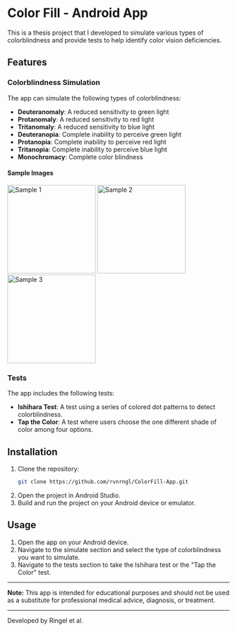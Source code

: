 # Color Fill - Android App

This is a thesis project that I developed to simulate various types of colorblindness and provide tests to help identify color vision deficiencies.

## Features

### Colorblindness Simulation
The app can simulate the following types of colorblindness:
- **Deuteranomaly**: A reduced sensitivity to green light
- **Protanomaly**: A reduced sensitivity to red light
- **Tritanomaly**: A reduced sensitivity to blue light
- **Deuteranopia**: Complete inability to perceive green light
- **Protanopia**: Complete inability to perceive red light
- **Tritanopia**: Complete inability to perceive blue light
- **Monochromacy**: Complete color blindness
  
#### Sample Images
<img src="https://drive.google.com/uc?id=1FI2-C4LRVONjfdwD_vY-7u-DprP5Zty3" alt="Sample 1" height="200" />
<img src="https://drive.google.com/uc?id=1JRjnlmcAbgkcPXuE3QKHt6kXGUQju_ep" alt="Sample 2" height="200" />
<img src="https://drive.google.com/uc?id=1qI2mwm78g9CvvIJCegwg3nSTb-mD99oc" alt="Sample 3" height="200" />


### Tests
The app includes the following tests:
- **Ishihara Test**: A test using a series of colored dot patterns to detect colorblindness.
- **Tap the Color**: A test where users choose the one different shade of color among four options.

## Installation

1. Clone the repository:
    ```bash
    git clone https://github.com/rvnrngl/ColorFill-App.git
    ```
2. Open the project in Android Studio.
3. Build and run the project on your Android device or emulator.

## Usage

1. Open the app on your Android device.
2. Navigate to the simulate section and select the type of colorblindness you want to simulate.
3. Navigate to the tests section to take the Ishihara test or the "Tap the Color" test.

---

**Note:** This app is intended for educational purposes and should not be used as a substitute for professional medical advice, diagnosis, or treatment.

---

Developed by Ringel et al.
